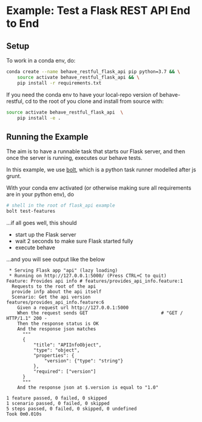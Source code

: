 # Example: Test a Flask REST API End to End

## Setup

To work in a conda env, do:

```bash
conda create --name behave_restful_flask_api pip python=3.7 && \
    source activate behave_restful_flask_api && \
    pip install -r requirements.txt
```

If you need the conda env to have your local-repo version of behave-restful,
cd to the root of you clone and install from source with:

```bash
source activate behave_restful_flask_api  \
    pip install -e .
```

## Running the Example

The aim is to have a runnable task that starts our Flask server, and then once the server is running, executes our behave tests.

In this example, we use [bolt](https://github.com/abantos/bolt/), which is a python task runner modelled after js grunt.

With your conda env activated (or otherwise making sure all requirements are in your python env), do

```bash
# shell in the root of flask_api example
bolt test-features
```

...if all goes well, this should
- start up the Flask server
- wait 2 seconds to make sure Flask started fully
- execute behave

...and you will see output like the below

```
 * Serving Flask app "api" (lazy loading)
 * Running on http://127.0.0.1:5000/ (Press CTRL+C to quit)
Feature: Provides api info # features/provides_api_info.feature:1
  Requests to the root of the api
  provide infp about the api itself
  Scenario: Get the api version                           features/provides_api_info.feature:6
    Given a request url http://127.0.0.1:5000
    When the request sends GET                           # "GET / HTTP/1.1" 200 -
    Then the response status is OK                      
    And the response json matches                        
      """
      {
          "title": "APIInfoObject",
          "type": "object",
          "properties": {
              "version": {"type": "string"}
          },
          "required": ["version"]
      }
      """
    And the response json at $.version is equal to "1.0"

1 feature passed, 0 failed, 0 skipped
1 scenario passed, 0 failed, 0 skipped
5 steps passed, 0 failed, 0 skipped, 0 undefined
Took 0m0.010s
```